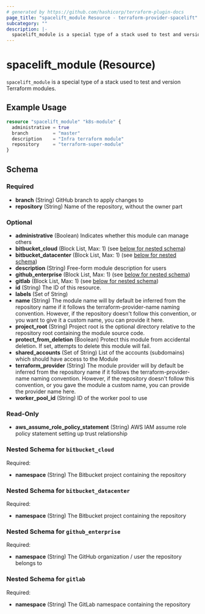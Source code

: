 ```yaml
---
# generated by https://github.com/hashicorp/terraform-plugin-docs
page_title: "spacelift_module Resource - terraform-provider-spacelift"
subcategory: ""
description: |-
  spacelift_module is a special type of a stack used to test and version Terraform modules.
---
```


# spacelift_module (Resource)

`spacelift_module` is a special type of a stack used to test and version Terraform modules.

## Example Usage

```terraform
resource "spacelift_module" "k8s-module" {
  administrative = true
  branch         = "master"
  description    = "Infra terraform module"
  repository     = "terraform-super-module"
}
```

<!-- schema generated by tfplugindocs -->
## Schema

### Required

- **branch** (String) GitHub branch to apply changes to
- **repository** (String) Name of the repository, without the owner part

### Optional

- **administrative** (Boolean) Indicates whether this module can manage others
- **bitbucket_cloud** (Block List, Max: 1) (see [below for nested schema](#nestedblock--bitbucket_cloud))
- **bitbucket_datacenter** (Block List, Max: 1) (see [below for nested schema](#nestedblock--bitbucket_datacenter))
- **description** (String) Free-form module description for users
- **github_enterprise** (Block List, Max: 1) (see [below for nested schema](#nestedblock--github_enterprise))
- **gitlab** (Block List, Max: 1) (see [below for nested schema](#nestedblock--gitlab))
- **id** (String) The ID of this resource.
- **labels** (Set of String)
- **name** (String) The module name will by default be inferred from the repository name if it follows the terraform-provider-name naming convention. However, if the repository doesn't follow this convention, or you want to give it a custom name, you can provide it here.
- **project_root** (String) Project root is the optional directory relative to the repository root containing the module source code.
- **protect_from_deletion** (Boolean) Protect this module from accidental deletion. If set, attempts to delete this module will fail.
- **shared_accounts** (Set of String) List of the accounts (subdomains) which should have access to the Module
- **terraform_provider** (String) The module provider will by default be inferred from the repository name if it follows the terraform-provider-name naming convention. However, if the repository doesn't follow this convention, or you gave the module a custom name, you can provide the provider name here.
- **worker_pool_id** (String) ID of the worker pool to use

### Read-Only

- **aws_assume_role_policy_statement** (String) AWS IAM assume role policy statement setting up trust relationship

<a id="nestedblock--bitbucket_cloud"></a>
### Nested Schema for `bitbucket_cloud`

Required:

- **namespace** (String) The Bitbucket project containing the repository


<a id="nestedblock--bitbucket_datacenter"></a>
### Nested Schema for `bitbucket_datacenter`

Required:

- **namespace** (String) The Bitbucket project containing the repository


<a id="nestedblock--github_enterprise"></a>
### Nested Schema for `github_enterprise`

Required:

- **namespace** (String) The GitHub organization / user the repository belongs to


<a id="nestedblock--gitlab"></a>
### Nested Schema for `gitlab`

Required:

- **namespace** (String) The GitLab namespace containing the repository


